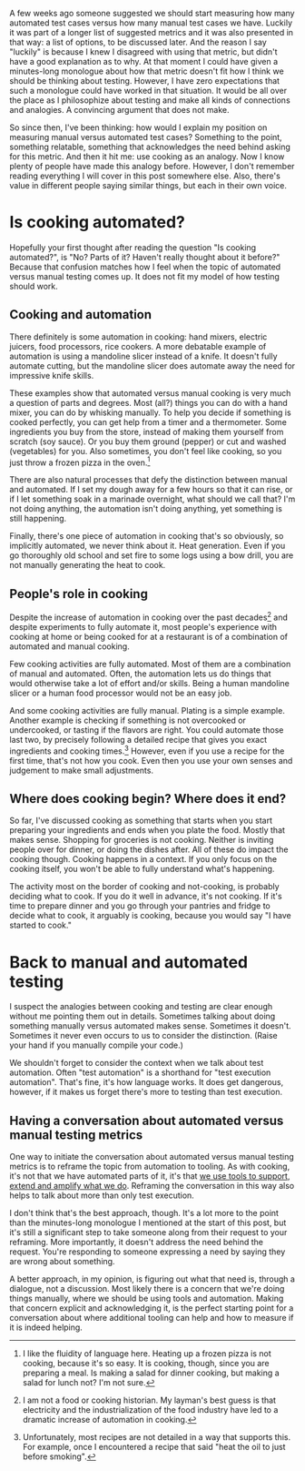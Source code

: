 <!--
.. title: Metrics, models and conversations
.. slug: metrics-models-and-conversations
.. date: 2023-03-12 10:11:25 UTC+01:00
.. tags: tools, test automation, metrics, measurements
.. category: metrics
.. link: 
.. description: 
.. type: text
-->

A few weeks ago someone suggested we should start measuring how many automated test cases versus how many manual test cases we have. Luckily it was part of a longer list of suggested metrics and it was also presented in that way: a list of options, to be discussed later. And the reason I say "luckily" is because I knew I disagreed with using that metric, but didn't have a good explanation as to why. At that moment I could have given a minutes-long monologue about how that metric doesn't fit how I think we should be thinking about testing. However, I have zero expectations that such a monologue could have worked in that situation. It would be all over the place as I philosophize about testing and make all kinds of connections and analogies. A convincing argument that does not make.

So since then, I've been thinking: how would I explain my position on measuring manual versus automated test cases? Something to the point, something relatable, something that acknowledges the need behind asking for this metric. And then it hit me: use cooking as an analogy. Now I know plenty of people have made this analogy before. However, I don't remember reading everything I will cover in this post somewhere else. Also, there's value in different people saying similar things, but each in their own voice.

<!-- TEASER_END -->


# Is cooking automated?

Hopefully your first thought after reading the question "Is cooking automated?", is "No? Parts of it? Haven't really thought about it before?" Because that confusion matches how I feel when the topic of automated versus manual testing comes up. It does not fit my model of how testing should work.

## Cooking and automation

There definitely is some automation in cooking: hand mixers, electric juicers, food processors, rice cookers. A more debatable example of automation is using a mandoline slicer instead of a knife. It doesn't fully automate cutting, but the mandoline slicer does automate away the need for impressive knife skills.

These examples show that automated versus manual cooking is very much a question of parts and degrees. Most (all?) things you can do with a hand mixer, you can do by whisking manually. To help you decide if something is cooked perfectly, you can get help from a timer and a thermometer. Some ingredients you buy from the store, instead of making them yourself from scratch (soy sauce). Or you buy them ground (pepper) or cut and washed (vegetables) for you. Also sometimes, you don't feel like cooking, so you just throw a frozen pizza in the oven.[^1]

[^1]: I like the fluidity of language here. Heating up a frozen pizza is not cooking, because it's so easy. It is cooking, though, since you are preparing a meal. Is making a salad for dinner cooking, but making a salad for lunch not? I'm not sure.

There are also natural processes that defy the distinction between manual and automated. If I set my dough away for a few hours so that it can rise, or if I let something soak in a marinade overnight, what should we call that? I'm not doing anything, the automation isn't doing anything, yet something is still happening.

Finally, there's one piece of automation in cooking that's so obviously, so implicitly automated, we never think about it. Heat generation. Even if you go thoroughly old school and set fire to some logs using a bow drill, you are not manually generating the heat to cook.

## People's role in cooking

Despite the increase of automation in cooking over the past decades[^2] and despite experiments to fully automate it, most people's experience with cooking at home or being cooked for at a restaurant is of a combination of automated and manual cooking.

[^2]: I am not a food or cooking historian. My layman's best guess is that electricity and the industrialization of the food industry have led to a dramatic increase of automation in cooking.

Few cooking activities are fully automated. Most of them are a combination of manual and automated. Often, the automation lets us do things that would otherwise take a lot of effort and/or skills. Being a human mandoline slicer or a human food processor would not be an easy job.

And some cooking activities are fully manual. Plating is a simple example. Another example is checking if something is not overcooked or undercooked, or tasting if the flavors are right. You could automate those last two, by precisely following a detailed recipe that gives you exact ingredients and cooking times.[^3] However, even if you use a recipe for the first time, that's not how you cook. Even then you use your own senses and judgement to make small adjustments.

[^3]: Unfortunately, most recipes are not detailed in a way that supports this. For example, once I encountered a recipe that said "heat the oil to just before smoking".

## Where does cooking begin? Where does it end?

So far, I've discussed cooking as something that starts when you start preparing your ingredients and ends when you plate the food. Mostly that makes sense. Shopping for groceries is not cooking. Neither is inviting people over for dinner, or doing the dishes after. All of these do impact the cooking though. Cooking happens in a context. If you only focus on the cooking itself, you won't be able to fully understand what's happening.

The activity most on the border of cooking and not-cooking, is probably deciding what to cook. If you do it well in advance, it's not cooking. If it's time to prepare dinner and you go through your pantries and fridge to decide what to cook, it arguably is cooking, because you would say "I have started to cook."



# Back to manual and automated testing

I suspect the analogies between cooking and testing are clear enough without me pointing them out in details. Sometimes talking about doing something manually versus automated makes sense. Sometimes it doesn't. Sometimes it never even occurs to us to consider the distinction. (Raise your hand if you manually compile your code.)

We shouldn't forget to consider the context when we talk about test automation. Often "test automation" is a shorthand for "test execution automation". That's fine, it's how language works. It does get dangerous, however, if it makes us forget there's more to testing than test execution.

## Having a conversation about automated versus manual testing metrics

One way to initiate the conversation about automated versus manual testing metrics is to reframe the topic from automation to tooling. As with cooking, it's not that we have automated parts of it, it's that [we use tools to support, extend and amplify what we do](link://slug/manifesto-for-software-testing). Reframing the conversation in this way also helps to talk about more than only test execution.

I don't think that's the best approach, though. It's a lot more to the point than the minutes-long monologue I mentioned at the start of this post, but it's still a significant step to take someone along from their request to your reframing. More importantly, it doesn't address the need behind the request. You're responding to someone expressing a need by saying they are wrong about something.

A better approach, in my opinion, is figuring out what that need is, through a dialogue, not a discussion. Most likely there is a concern that we're doing things manually, where we should be using tools and automation. Making that concern explicit and acknowledging it, is the perfect starting point for a conversation about where additional tooling can help and how to measure if it is indeed helping.
